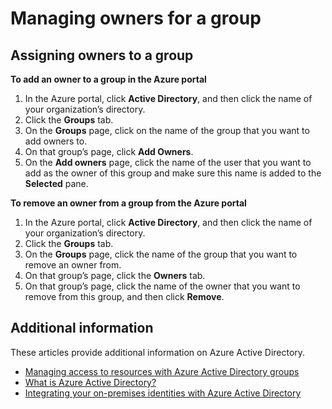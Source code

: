 
<properties
    pageTitle="Next steps for access management using groups | Microsoft Azure"
    description="Advanced How-to's for managing security groups and how to use these groups to manage access to a resource."
    services="active-directory"
    documentationCenter=""
    authors="curtand"
    manager="stevenpo"
    editor=""/>

<tags
    ms.service="active-directory"
    ms.workload="identity"
    ms.tgt_pltfrm="na"
    ms.devlang="na"
    ms.topic="article"
    ms.date="11/17/2015"
    ms.author="curtand"/>

# Managing owners for a group

## Assigning owners to a group

**To add an owner to a group in the Azure portal**

1. In the Azure portal, click **Active Directory**, and then click the name of your organization’s directory.
2. Click the **Groups** tab.
2. On the **Groups** page, click on the name of the group that you want to add owners to.
3. On that group’s page, click **Add Owners**.
4. On the **Add owners** page, click the name of the user that you want to add as the owner of this group and make sure this name is added to the **Selected** pane.


**To remove an owner from a group from the Azure portal**

1. In the Azure portal, click **Active Directory**, and then click the name of your organization’s directory.
2. Click the **Groups** tab.
3. On the **Groups** page, click the name of the group that you want to remove an owner from.
4. On that group’s page, click the **Owners** tab.
5. On that group’s page, click the name of the owner that you want to remove from this group, and then click **Remove**.

## Additional information

These articles provide additional information on Azure Active Directory.

* [Managing access to resources with Azure Active Directory groups](active-directory-manage-groups.md)
* [What is Azure Active Directory?](active-directory-whatis.md)
* [Integrating your on-premises identities with Azure Active Directory](active-directory-aadconnect.md)




<!--HONumber=Mar16_HO4-->



